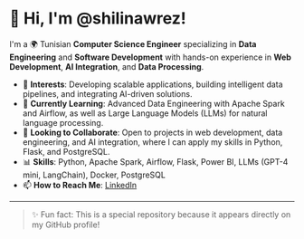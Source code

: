 # 👋 Hi, I'm @shilinawrez!

I'm a 🌍 Tunisian **Computer Science Engineer** specializing in **Data Engineering** and **Software Development** with hands-on experience in **Web Development**, **AI Integration**, and **Data Processing**.

- 👀 **Interests**: Developing scalable applications, building intelligent data pipelines, and integrating AI-driven solutions.
- 🌱 **Currently Learning**: Advanced Data Engineering with Apache Spark and Airflow, as well as Large Language Models (LLMs) for natural language processing.
- 💼 **Looking to Collaborate**: Open to projects in web development, data engineering, and AI integration, where I can apply my skills in Python, Flask, and PostgreSQL.
- 📊 **Skills**: Python, Apache Spark, Airflow, Flask, Power BI, LLMs (GPT-4 mini, LangChain), Docker, PostgreSQL
- 📫 **How to Reach Me**: [LinkedIn](https://www.linkedin.com/in/nawrez-shili-562145233)

---

> ✨ Fun fact: This is a special repository because it appears directly on my GitHub profile!
